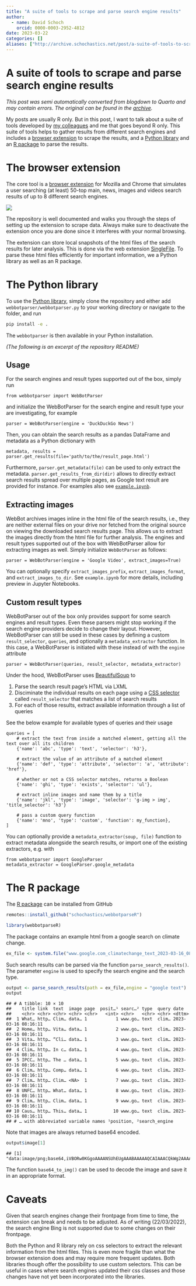 ```yaml
---
title: "A suite of tools to scrape and parse search engine results"
author:
  - name: David Schoch
    orcid: 0000-0003-2952-4812
date: 2023-03-22
categories: []
aliases: ["http://archive.schochastics.net/post/a-suite-of-tools-to-scrape-and-parse-search-engine-results/"]
---
```


# A suite of tools to scrape and parse search engine results

*This post was semi automatically converted from blogdown to Quarto and may contain errors. The original can be found in the [archive](http://archive.schochastics.net/post/a-suite-of-tools-to-scrape-and-parse-search-engine-results/).*


My posts are usually R only. But in this post, I want to talk about a
suite of tools developed by [my
colleagues](https://www.gesis.org/en/institute/departments/computational-social-science)
and me that goes beyond R only. This suite of tools helps to gather
results from different search engines and includes a [browser
extension](https://github.com/gesiscss/WebBot) to scrape the results,
and a [Python library](https://github.com/gesiscss/WebBot-tutorials) and
an [R package](https://github.com/schochastics/webbotparseR) to parse
the results.

# The browser extension

The core tool is a [browser
extension](http://blog.schochastics.net/post/a-suite-of-tools-to-scrape-and-parse-search-engine-results/(https://github.com/gesiscss/WebBot))
for Mozilla and Chrome that simulates a user searching (at least) 50-top
main, news, images and videos search results of up to 8 different search
engines.

![](demo.webp)

The repository is well documented and walks you through the steps of
setting up the extension to scrape data. Always make sure to deactivate
the extension once you are done since it interferes with your normal
browsing.

The extension can store local snapshots of the html files of the search
results for later analysis. This is done via the web extension
[SingleFile](https://github.com/gildas-lormeau/SingleFile). To parse
these html files efficiently for important information, we a Python
library as well as an R package.

# The Python library

To use the [Python
library](https://github.com/gesiscss/WebBot-tutorials), simply clone the
repository and either add `webbotparser/webbotparser.py` to your working
directory or navigate to the folder, and run

``` bash
pip install -e .
```

The `webbotparser` is then available in your Python installation.

*(The following is an excerpt of the repository README)*

## Usage

For the search engines and result types supported out of the box, simply
run

``` hljs
from webbotparser import WebBotParser
```

and initialize the WebBotParser for the search engine and result type
your are investigating, for example

``` hljs
parser = WebBotParser(engine = 'DuckDuckGo News')
```

Then, you can obtain the search results as a pandas DataFrame and
metadata as a Python dictionary with

``` hljs
metadata, results = parser.get_results(file='path/to/the/result_page.html')
```

Furthermore, `parser.get_metadata(file)` can be used to only extract the
metadata. `parser.get_results_from_dir(dir)` allows to directly extract
search results spread over multiple pages, as Google text result are
provided for instance. For examples also see
[`example.ipynb`](https://github.com/gesiscss/WebBot-tutorials/blob/main/example.ipynb).

## Extracting images

WebBot archives images inline in the html file of the search results,
i.e., they are neither external files on your drive nor fetched from the
original source on viewing the downloaded search results page. This
allows us to extract the images directly from the html file for further
analysis. The engines and result types supported out of the box with
WebBotParser allow for extracting images as well. Simply initialize
`WebBotParser` as follows:

``` hljs
parser = WebBotParser(engine = 'Google Video', extract_images=True)
```

You can optionally specify `extract_images_prefix`,
`extract_images_format`, and `extract_images_to_dir`. See
`example.ipynb` for more details, including preview in Jupyter
Notebooks.

## Custom result types

WebBotParser out of the box only provides support for some search
engines and result types. Even these parsers might stop working if the
search engine providers decide to change their layout. However,
WebBotParser can still be used in these cases by defining a custom
`result_selector`, `queries`, and optionally a `metadata_extractor`
function. In this case, a WebBotParser is initiated with these instead
of with the `engine` attribute

``` hljs
parser = WebBotParser(queries, result_selector, metadata_extractor)
```

Under the hood, WebBotParser uses
[BeautifulSoup](https://beautiful-soup-4.readthedocs.io/en/latest/index.html)
to

1.  Parse the search result page’s HTML via LXML
2.  Disciminate the individual results on each page using a [CSS
    selector](https://beautiful-soup-4.readthedocs.io/en/latest/index.html#css-selectors)
    called `result_selector` that matches a list of search results
3.  For each of those results, extract available information through a
    list of queries

See the below example for available types of queries and their usage

``` hljs
queries = [
    # extract the text from inside a matched element, getting all the text over all its children
    {'name': 'abc', 'type': 'text', 'selector': 'h3'},
    
    # extract the value of an attribute of a matched element
    {'name': 'def', 'type': 'attribute', 'selector': 'a', 'attribute': 'href'},
    
    # whether or not a CSS selector matches, returns a Boolean
    {'name': 'ghi', 'type': 'exists', 'selector': 'ul'},

    # extract inline images and name them by a title
    {'name': 'jkl', 'type': 'image', 'selector': 'g-img > img', 'title_selector': 'h3'}
    
    # pass a custom query function
    {'name': 'mno', 'type': 'custom', 'function': my_function},
]
```

You can optionally provide a `metadata_extractor(soup, file)` function
to extract metadata alongside the search results, or import one of the
existing extractors, e.g. with

``` hljs
from webbotparser import GoogleParser
metadata_extractor = GoogleParser.google_metadata
```

# The R package

The [R package](https://github.com/schochastics/webbotparseR) can be
installed from GitHub

``` r
remotes::install_github("schochastics/webbotparseR")
```

``` r
library(webbotparseR)
```

The package contains an example html from a google search on climate
change.

``` r
ex_file <- system.file("www.google.com_climatechange_text_2023-03-16_08_16_11.html", package = "webbotparseR")
```

Such search results can be parsed via the function
`parse_search_results()`. The parameter `engine` is used to specify the
search engine and the search type.

``` r
output <- parse_search_results(path = ex_file,engine = "google text")
output
```

``` hljs
## # A tibble: 10 × 10
##    title link  text  image page  posit…¹ searc…² type  query date               
##    <chr> <chr> <chr> <chr> <chr>   <int> <chr>   <chr> <chr> <dttm>             
##  1 What… http… Clim… data… 1           1 www.go… text  clim… 2023-03-16 08:16:11
##  2 Home… http… Vita… data… 1           2 www.go… text  clim… 2023-03-16 08:16:11
##  3 Vita… http… “Cli… data… 1           3 www.go… text  clim… 2023-03-16 08:16:11
##  4 Clim… http… In c… data… 1           4 www.go… text  clim… 2023-03-16 08:16:11
##  5 IPCC… http… The … data… 1           5 www.go… text  clim… 2023-03-16 08:16:11
##  6 Clim… http… Comp… data… 1           6 www.go… text  clim… 2023-03-16 08:16:11
##  7 Clim… http… Clim… <NA>  1           7 www.go… text  clim… 2023-03-16 08:16:11
##  8 UNFC… http… What… data… 1           8 www.go… text  clim… 2023-03-16 08:16:11
##  9 Clim… http… Clim… data… 1           9 www.go… text  clim… 2023-03-16 08:16:11
## 10 Caus… http… This… data… 1          10 www.go… text  clim… 2023-03-16 08:16:11
## # … with abbreviated variable names ¹​position, ²​search_engine
```

Note that images are always returned base64 encoded.

``` r
output$image[1]
```

``` hljs
## [1] "data:image/png;base64,iVBORw0KGgoAAAANSUhEUgAAABAAAAAQCAIAAACQkWg2AAAABnRSTlMAAAAAAABupgeRAAAAMklEQVR4AWMAgYYG4hEdNJAHGoCIABvBJayhgcYaIAwaakCwydUA52MKYeeSCgZh4gMAXrJ9ASggqqAAAAAASUVORK5CYII="
```

The function `base64_to_img()` can be used to decode the image and save
it in an appropriate format.

# Caveats

Given that search engines change their frontpage from time to time, the
extension can break and needs to be adjusted. As of writing
(22/03/2022), the search engine Bing is not supported due to some
changes on their frontpage.

Both the Python and R library rely on css selectors to extract the
relevant information from the html files. This is even more fragile than
what the browser extension does and may require more frequent updates.
Both libraries though offer the possibility to use custom selectors.
This can be useful in cases where search engines updated their css
classes and those changes have not yet been incorporated into the
libraries.

